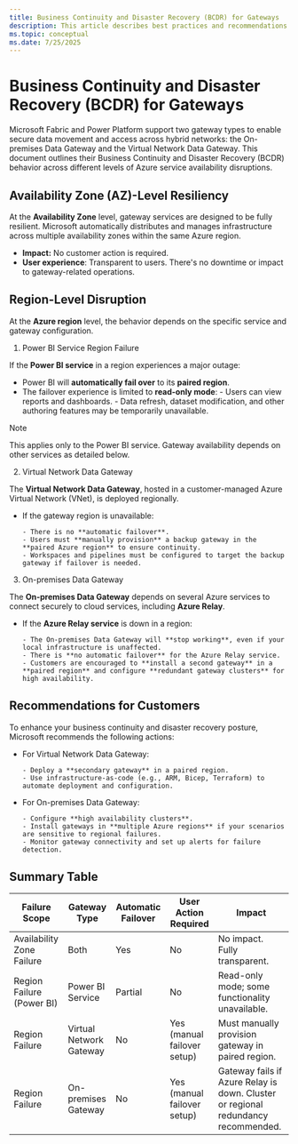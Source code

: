 ```yaml
---
title: Business Continuity and Disaster Recovery (BCDR) for Gateways 
description: This article describes best practices and recommendations for the on-premises data gateway and virtual network data gateway business Continuity and Disaster Recovery (BCDR).
ms.topic: conceptual
ms.date: 7/25/2025
---
```


# Business Continuity and Disaster Recovery (BCDR) for Gateways

Microsoft Fabric and Power Platform support two gateway types to enable secure data movement and access across hybrid networks: the On-premises Data Gateway and the Virtual Network Data Gateway. This document outlines their Business Continuity and Disaster Recovery (BCDR) behavior across different levels of Azure service availability disruptions.

## Availability Zone (AZ)-Level Resiliency

At the **Availability Zone** level, gateway services are designed to be fully resilient. Microsoft automatically distributes and manages infrastructure across multiple availability zones within the same Azure region.

- **Impact:** No customer action is required.
- **User experience**: Transparent to users. There's no downtime or impact to gateway-related operations.

## Region-Level Disruption

At the **Azure region** level, the behavior depends on the specific service and gateway configuration.

1. Power BI Service Region Failure

If the **Power BI service** in a region experiences a major outage:

- Power BI will **automatically fail over** to its **paired region**.
- The failover experience is limited to **read-only mode**:
      - Users can view reports and dashboards.
      - Data refresh, dataset modification, and other authoring features may be temporarily unavailable.

> [!NOTE]
> This applies only to the Power BI service. Gateway availability depends on other services as detailed below.

2. Virtual Network Data Gateway

The **Virtual Network Data Gateway**, hosted in a customer-managed Azure Virtual Network (VNet), is deployed regionally.

- If the gateway region is unavailable:

      - There is no **automatic failover**.
      - Users must **manually provision** a backup gateway in the **paired Azure region** to ensure continuity.
      - Workspaces and pipelines must be configured to target the backup gateway if failover is needed.

3. On-premises Data Gateway

The **On-premises Data Gateway** depends on several Azure services to connect securely to cloud services, including **Azure Relay**.

- If the **Azure Relay service** is down in a region:

      - The On-premises Data Gateway will **stop working**, even if your local infrastructure is unaffected. 
      - There is **no automatic failover** for the Azure Relay service. 
      - Customers are encouraged to **install a second gateway** in a **paired region** and configure **redundant gateway clusters** for high availability. 

## Recommendations for Customers

To enhance your business continuity and disaster recovery posture, Microsoft recommends the following actions:

- For Virtual Network Data Gateway:

      - Deploy a **secondary gateway** in a paired region. 
      - Use infrastructure-as-code (e.g., ARM, Bicep, Terraform) to automate deployment and configuration. 

- For On-premises Data Gateway:

      - Configure **high availability clusters**. 
      - Install gateways in **multiple Azure regions** if your scenarios are sensitive to regional failures. 
      - Monitor gateway connectivity and set up alerts for failure detection. 

## Summary Table

|Failure Scope |Gateway Type |Automatic Failover |User Action Required |Impact |
|-----------|-----------|----------|-----------------|---------------|
|Availability Zone Failure |Both |Yes |No |No impact. Fully transparent. |
|Region Failure (Power BI) |Power BI Service |Partial |No |Read-only mode; some functionality unavailable.|
|Region Failure |Virtual Network Gateway |No |Yes (manual failover setup) |Must manually provision gateway in paired region. |
|Region Failure |On-premises Gateway |No |Yes (manual failover setup) |Gateway fails if Azure Relay is down. Cluster or regional redundancy recommended. |
